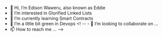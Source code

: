 - 👋 Hi, I’m Edison Waweru, also known as Eddie
- 👀 I’m interested in Glorified Linked Lists
- 🌱 I’m currently learning Smart Contracts
- 🌱 I’m a little bit green in Devops
<! -- - 💞️ I’m looking to collaborate on ... 
- 📫 How to reach me ... -->

<!---
edison-waweru/edison-waweru is a ✨ special ✨ repository because its `README.md` (this file) appears on your GitHub profile.
You can click the Preview link to take a look at your changes.
--->
